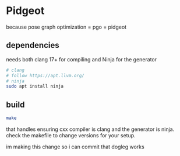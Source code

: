 # Pidgeot

because pose graph optimization = pgo = pidgeot

## dependencies

needs both clang 17+ for compiling and Ninja for the generator

```bash
# clang
# follow https://apt.llvm.org/
# ninja
sudo apt install ninja
```

## build

```bash
make
```

that handles ensuring cxx compiler is clang and the generator is ninja. check the makefile to change versions for your setup.

im making this change so i can commit that dogleg works
